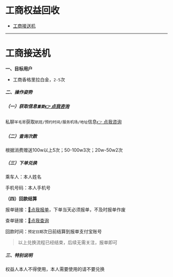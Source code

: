 # 工商权益回收

- [工商接送机](#工商接送机)

---

# 工商接送机

**一、目标用户**

- 工商香格里拉白金，`2-5`次

##### 二、操作姿势

##### （一）获取信息`重要`[👉 点我咨询](https://work.weixin.qq.com/ca/cawcdefd4b421df61a)

私聊`羊毛哥`获取`航班/预约时间/服务机场/地址`信息[👉 点我咨询](https://work.weixin.qq.com/ca/cawcdefd4b421df61a)

##### （二）查询次数

根据消费赠送100w以上5次；50-100w3次；20w-50w2次

##### （三）下单兑换

乘车人：本人姓名

手机号码：本人手机号

**（四）回款结算**

报单链接：[:link:点我报单](http://u.zjkm.xyz/xGzEF)，下单当天必须报单，不及时报单作废

查单链接：[:link:点我查询](http://u.zjkm.xyz/Cr7RF)

回款时间：`预定日期`次日前结算到报单支付宝账号

> 以上兑换流程已经结束，后续无需关注，报单即可

##### 三、特别说明

权益人本人不得使用，本人需要使用的请不要兑换